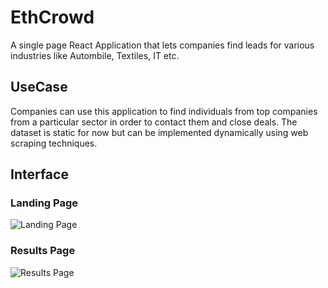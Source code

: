 # EthCrowd

A single page React Application that lets companies find leads for various industries like Autombile, Textiles, IT etc.

## UseCase

Companies can use this application to find individuals from top companies from a particular sector in order to contact them and close deals. The dataset is static for now but can be implemented dynamically using web scraping techniques.

## Interface

### Landing Page

![Landing Page](/src/assets/UI/Dashboard.png)

### Results Page

![Results Page](/src/assets/UI/Results.png)
